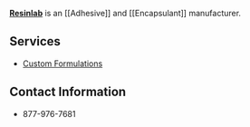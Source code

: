 [**Resinlab**](http://www.resinlab.com/?gclid=COfi-_vAwsgCFVFefgodZtUH9Q) is an [[Adhesive]] and [[Encapsulant]] manufacturer.

## Services
* [Custom Formulations](http://www.resinlab.com/services/custom-formulations)

## Contact Information
* 877-976-7681